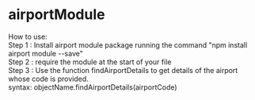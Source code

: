 # airportModule

How to use: \
Step 1 : Install airport module package running the command "npm install airport module --save"\
Step 2 : require the module at the start of your file\
Step 3 : Use the function findAirportDetails to get details of the airport whose code is provided.\
syntax: objectName.findAirportDetails(airportCode)
